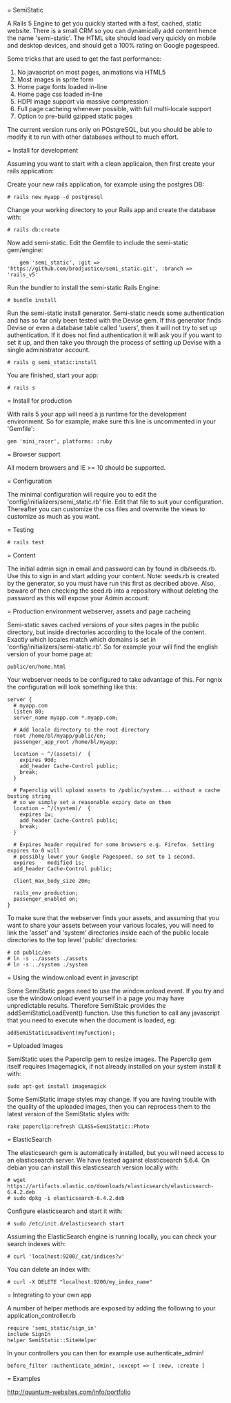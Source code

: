 = SemiStatic

A Rails 5 Engine to get you quickly started with a fast, cached, static website. There is a small CRM so
you can dynamically add content hence the name 'semi-static'. The HTML site should load very quickly on
mobile and desktop devices, and should get a 100% rating on Google pagespeed.

Some tricks that are used to get the fast performance:

1. No javascript on most pages, animations via HTML5
2. Most images in sprite form
3. Home page fonts loaded in-line
4. Home page css loaded in-line
5. HDPI image support via massive compression
6. Full page cacheing whenever possible, with full multi-locale support
7. Option to pre-build gzipped static pages

The current version runs only on POstgreSQL, but you should be able to modify it to run with other databases
without to much effort.

= Install for development

Assuming you want to start with a clean applicaion, then first create your rails application:

Create your new rails application, for example using the postgres DB:

	# rails new myapp -d postgresql

Change your working directory to your Rails app and create the database with:

	# rails db:create

Now add semi-static. Edit the Gemfile to include the semi-static gem/engine:

        gem 'semi_static', :git => 'https://github.com/brodjustice/semi_static.git', :branch => 'rails_v5'

Run the bundler to install the semi-static Rails Engine:

	# bundle install

Run the semi-static install generator. Semi-static needs some authentication and has so far only been tested with the Devise gem. If this generator finds Devise or even a database table called 'users', then it will not try to set up authentication. If it does not find authentication it will ask you if you want to set it up, and then take you through the process of setting up Devise with a single administrator account.

	# rails g semi_static:install

You are finished, start your app:

	# rails s

= Install for production

With rails 5 your app will need a js runtime for the development environment. So for example, make sure this line is uncommented in your 'Gemfile':

	gem 'mini_racer', platforms: :ruby

= Browser support

All modern browsers and IE >= 10 should be supported.

= Configuration

The minimal configuration will require you to edit the 'config/initializers/semi_static.rb' file. Edit that file to
suit your configuration. Thereafter you can customize the css files and overwrite the views to customize as much as
you want.

= Testing

	# rails test

= Content

The initial admin sign in email and password can by found in db/seeds.rb. Use this to sign in and start adding your content.
Note: seeds.rb is created by the generator, so you must have run this first as decribed above. Also, beware of then checking the seed.rb into a repository without deleting the password as this will expose your Admin account.

= Production environment webserver, assets and page cacheing

Semi-static saves cached versions of your sites pages in the public directory, but inside directories according to the locale
of the content. Exactly which locales match which domains is set in 'config/initializers/semi-static.rb'. So for example your
will find the english version of your home page at:

    public/en/home.html

Your webserver needs to be configured to take advantage of this. For ngnix the configuration will look something like this:

    server {
      # myapp.com
      listen 80;
      server_name myapp.com *.myapp.com;

      # Add locale directory to the root directory
      root /home/bl/myapp/public/en;
      passenger_app_root /home/bl/myapp;

      location ~ ^/(assets)/  {
        expires 90d;
        add_header Cache-Control public;
        break;
      }

      # Paperclip will upload assets to /public/system... without a cache busting string
      # so we simply set a reasonable expiry date on them
      location ~ ^/(system)/  {
        expires 1w;
        add_header Cache-Control public;
        break;
      }

      # Expires header required for some browsers e.g. Firefox. Setting expires to 0 will
      # possibly lower your Google Pagespeed, so set to 1 second.
      expires    modified 1s;
      add_header Cache-Control public;

      client_max_body_size 20m;

      rails_env production;
      passenger_enabled on;
    }

To make sure that the webserver finds your assets, and assuming that you want to share your assets between your various locales, you will
need to link the 'asset' and 'system' directories inside each of the public locale directories to the top level 'public' directories:

    # cd public/en
    # ln -s ../assets ./assets
    # ln -s ../system ./system

= Using the window.onload event in javascript

Some SemiStatic pages need to use the window.onload event. If you try and use the window.onload event yourself in a page you may have unpredictable
results. Therefore SemiStaic provides the addSemiStaticLoadEvent() function. Use this function to call any javascript that you need to execute
when the document is loaded, eg:

    addSemiStaticLoadEvent(myfunction);

= Uploaded Images

SemiStatic uses the Paperclip gem to resize images. The Paperclip gem itself requires Imagemagick, if not already installed on your system install it with:

    sudo apt-get install imagemagick

Some SemiStatic image styles may change. If you are having trouble with the quality of the uploaded images, then you can reprocess them to the latest version of the SemiStatic styles with:

    rake paperclip:refresh CLASS=SemiStatic::Photo

= ElasticSearch

The elasticsearch gem is automatically installed, but you will need access to an elasticsearch server. We have tested against elasticsearch 5.6.4. On debian you can install this elasticsearch version locally with:

```
# wget https://artifacts.elastic.co/downloads/elasticsearch/elasticsearch-6.4.2.deb
# sudo dpkg -i elasticsearch-6.4.2.deb
```

Configure elasticsearch and start it with:

```
# sudo /etc/init.d/elasticsearch start
```

Assuming the ElasticSearch engine is running locally, you can check your search indexes with:

```
# curl 'localhost:9200/_cat/indices?v'
```

You can delete an index with:

```
# curl -X DELETE "localhost:9200/my_index_name"
```

= Integrating to your own app

A number of helper methods are  exposed by adding the following to your application_controller.rb
    
    require 'semi_static/sign_in'
    include SignIn
    helper SemiStatic::SiteHelper

In your controllers you can then for example use authenticate_admin!

    before_filter :authenticate_admin!, :except => [ :new, :create ]

= Examples

http://quantum-websites.com/info/portfolio
